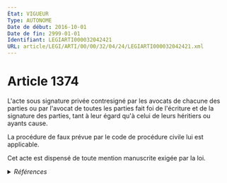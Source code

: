 ```yaml
---
État: VIGUEUR
Type: AUTONOME
Date de début: 2016-10-01
Date de fin: 2999-01-01
Identifiant: LEGIARTI000032042421
URL: article/LEGI/ARTI/00/00/32/04/24/LEGIARTI000032042421.xml
---
```


<h1>Article 1374</h1>

L'acte sous signature privée contresigné par les avocats de chacune des parties
ou par l'avocat de toutes les parties fait foi de l'écriture et de la signature
des parties, tant à leur égard qu'à celui de leurs héritiers ou ayants cause.<br />

La procédure de faux prévue par le code de procédure civile lui est
applicable.<br />

Cet acte est dispensé de toute mention manuscrite exigée par la loi.


<details>
  <summary><em>Références</em></summary>

  <h2>Articles faisant référence à l'article</h2>
  
  <ul>
    <li>
      <a href="https://legal.tricoteuses.fr//redirection/LEGIARTI000032006595?vers=git&vers=legifrance">Ordonnance n° 2016-131 du 10 février 2016 portant réforme du droit des contrats, du régime général et de la preuve des obligations - article 4 ENTIEREMENT_MODIF</a> MODIFIE source
    </li>
  </ul>
  
  <h2>Références faites par l'article</h2>
  
  <ul>
    <li>
      CODIFICATION source Loi 1804-02-09
    </li>
    <li>
      2016-02-10 MODIFIE cible <a href="https://legal.tricoteuses.fr//redirection/LEGIARTI000032006595?vers=git&vers=legifrance">Ordonnance n° 2016-131 du 10 février 2016 portant réforme du droit des contrats, du régime général et de la preuve des obligations - article 4 ENTIEREMENT_MODIF</a>
    </li>
    <li>
      2019-12-11 CITATION cible <a href="https://legal.tricoteuses.fr//redirection/LEGIARTI000039482413?vers=git&vers=legifrance">Décret n° 2019-1333 du 11 décembre 2019 réformant la procédure civile - article 13 ENTIEREMENT_MODIF</a>
    </li>
    <li>
      2999-01-01 CITATION source <a href="https://legal.tricoteuses.fr//redirection/LEGITEXT000006070716?vers=git&vers=legifrance">Code de procédure civile VIGUEUR</a>
    </li>
    <li>
      2999-01-01 CITATION cible <a href="https://legal.tricoteuses.fr//redirection/LEGIARTI000033460871?vers=git&vers=legifrance">Code civil - article 229-1 AUTONOME VIGUEUR, en vigueur depuis le 2017-01-01</a>
    </li>
    <li>
      2999-01-01 CITATION cible <a href="https://legal.tricoteuses.fr//redirection/LEGIARTI000039488737?vers=git&vers=legifrance">Code de procédure civile - article 1555-1 AUTONOME VIGUEUR, en vigueur depuis le 2020-01-01</a>
    </li>
    <li>
      2999-01-01 CITATION cible <a href="https://legal.tricoteuses.fr//redirection/LEGIARTI000039624097?vers=git&vers=legifrance">Code de procédure civile - article 1564-3 AUTONOME VIGUEUR, en vigueur depuis le 2020-01-01</a>
    </li>
    <li>
      2999-01-01 CITATION cible <a href="https://legal.tricoteuses.fr//redirection/LEGIARTI000039624095?vers=git&vers=legifrance">Code de procédure civile - article 1564-4 AUTONOME VIGUEUR, en vigueur depuis le 2020-01-01</a>
    </li>
  </ul>
</details>
